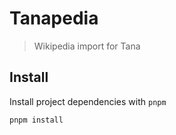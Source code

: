 # Tanapedia

> Wikipedia import for Tana

## Install

Install project dependencies with `pnpm`
```sh
pnpm install
```
